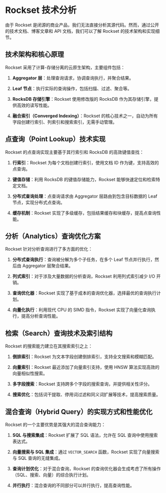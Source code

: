 # Rockset 技术分析

由于 Rockset 是闭源的商业产品，我们无法直接分析其源代码。然而，通过公开的技术文档、博客文章和 API 文档，我们可以了解 Rockset 的技术架构和实现细节。

## 技术架构和核心原理

Rockset 采用了计算-存储分离的云原生架构，主要组件包括：

1. **Aggregator 层**：处理查询请求，协调查询执行，并聚合结果。

2. **Leaf 节点**：执行实际的查询操作，包括扫描、过滤、聚合等。

3. **RocksDB 存储引擎**：Rockset 使用修改版的 RocksDB 作为其存储引擎，提供高效的读写性能。

4. **融合索引（Converged Indexing）**：Rockset 的核心技术之一，自动为所有字段创建行索引、列索引和搜索索引，无需手动管理。

## 点查询（Point Lookup）技术实现

Rockset 的点查询实现主要基于其行索引和 RocksDB 的高效键值查找：

1. **行索引**：Rockset 为每个文档创建行索引，使用文档 ID 作为键，支持高效的点查询。

2. **键值存储**：利用 RocksDB 的键值存储能力，Rockset 能够快速定位和检索特定文档。

3. **分布式查询处理**：点查询请求由 Aggregator 层路由到包含目标数据的 Leaf 节点，实现分布式点查询。

4. **缓存机制**：Rockset 实现了多级缓存，包括结果缓存和块缓存，提高点查询性能。

## 分析（Analytics）查询优化方案

Rockset 针对分析查询进行了多方面的优化：

1. **分布式查询执行**：查询被分解为多个子任务，在多个 Leaf 节点并行执行，然后由 Aggregator 层聚合结果。

2. **列式索引**：对于涉及大量数据的分析查询，Rockset 利用列式索引减少 I/O 开销。

3. **查询优化器**：Rockset 实现了基于成本的查询优化器，选择最优的查询执行计划。

4. **向量化执行**：利用现代 CPU 的 SIMD 指令，Rockset 实现了向量化查询执行，提高分析查询性能。

## 检索（Search）查询技术及索引结构

Rockset 的搜索能力建立在其搜索索引之上：

1. **倒排索引**：Rockset 为文本字段创建倒排索引，支持全文搜索和模糊匹配。

2. **向量索引**：Rockset 最近添加了向量索引支持，使用 HNSW 算法实现高效的向量相似性搜索。

3. **多字段搜索**：Rockset 支持跨多个字段的搜索查询，并提供相关性评分。

4. **搜索优化**：包括词干提取、停用词过滤和同义词扩展等技术，提高搜索质量。

## 混合查询（Hybrid Query）的实现方式和性能优化

Rockset 的一个主要优势是其强大的混合查询能力：

1. **SQL 与搜索集成**：Rockset 扩展了 SQL 语法，允许在 SQL 查询中使用搜索表达式。

2. **向量搜索与 SQL 集成**：通过 `VECTOR_SEARCH` 函数，Rockset 实现了向量搜索与 SQL 查询的无缝集成。

3. **查询计划优化**：对于混合查询，Rockset 的查询优化器会生成考虑了所有操作（SQL、搜索、向量）的综合执行计划。

4. **并行执行**：混合查询的不同部分可以并行执行，提高查询性能。
